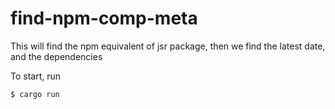 # find-npm-comp-meta

This will find the npm equivalent of jsr package, then we find the latest date, and the dependencies

To start, run 
```shell
$ cargo run
```